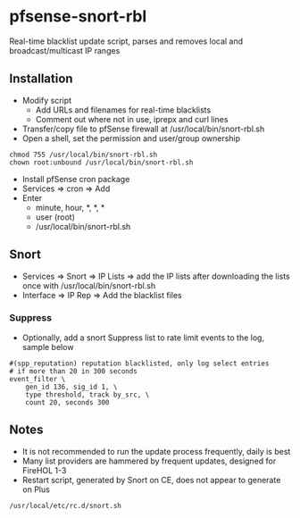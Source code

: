 # pfsense-snort-rbl
Real-time blacklist update script, parses and removes local and broadcast/multicast IP ranges

## Installation
- Modify script
  - Add URLs and filenames for real-time blacklists
  - Comment out where not in use, iprepx and curl lines
- Transfer/copy file to pfSense firewall at /usr/local/bin/snort-rbl.sh
- Open a shell, set the permission and user/group ownership
```
chmod 755 /usr/local/bin/snort-rbl.sh
chown root:unbound /usr/local/bin/snort-rbl.sh
```
- Install pfSense cron package
- Services => cron => Add
- Enter
  - minute, hour, *, *, *
  - user (root)
  - /usr/local/bin/snort-rbl.sh
  
## Snort
- Services => Snort => IP Lists => add the IP lists after downloading the lists once with /usr/local/bin/snort-rbl.sh
- Interface => IP Rep => Add the blacklist files

### Suppress
- Optionally, add a snort Suppress list to rate limit events to the log, sample below
```
#(spp_reputation) reputation blacklisted, only log select entries
# if more than 20 in 300 seconds
event_filter \
    gen_id 136, sig_id 1, \
    type threshold, track by_src, \
    count 20, seconds 300
```

## Notes
- It is not recommended to run the update process frequently, daily is best
- Many list providers are hammered by frequent updates, designed for FireHOL 1-3
- Restart script, generated by Snort on CE, does not appear to generate on Plus
```
/usr/local/etc/rc.d/snort.sh
```
